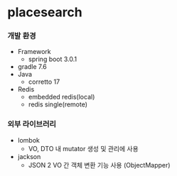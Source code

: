 # placesearch

### 개발 환경 
* Framework 
  * spring boot 3.0.1
* gradle 7.6
* Java
  * corretto 17
* Redis
  * embedded redis(local)
  * redis single(remote)

### 외부 라이브러리
* lombok
  * VO, DTO 내 mutator 생성 및 관리에 사용
* jackson
  * JSON 2 VO 간 객체 변환 기능 사용 (ObjectMapper)
